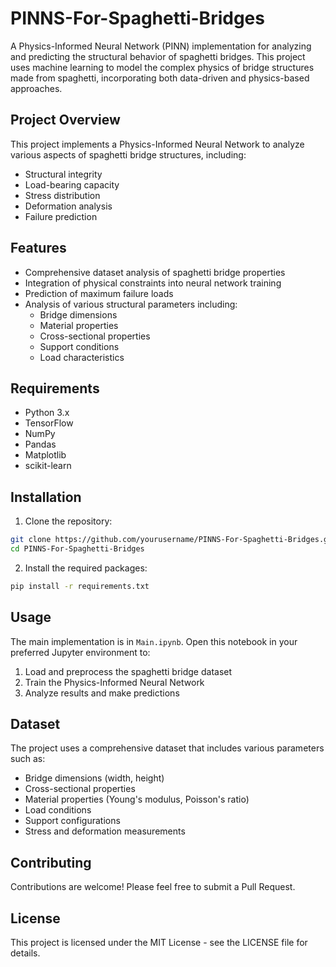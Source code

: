 # PINNS-For-Spaghetti-Bridges

A Physics-Informed Neural Network (PINN) implementation for analyzing and predicting the structural behavior of spaghetti bridges. This project uses machine learning to model the complex physics of bridge structures made from spaghetti, incorporating both data-driven and physics-based approaches.

## Project Overview

This project implements a Physics-Informed Neural Network to analyze various aspects of spaghetti bridge structures, including:
- Structural integrity
- Load-bearing capacity
- Stress distribution
- Deformation analysis
- Failure prediction

## Features

- Comprehensive dataset analysis of spaghetti bridge properties
- Integration of physical constraints into neural network training
- Prediction of maximum failure loads
- Analysis of various structural parameters including:
  - Bridge dimensions
  - Material properties
  - Cross-sectional properties
  - Support conditions
  - Load characteristics

## Requirements

- Python 3.x
- TensorFlow
- NumPy
- Pandas
- Matplotlib
- scikit-learn

## Installation

1. Clone the repository:
```bash
git clone https://github.com/yourusername/PINNS-For-Spaghetti-Bridges.git
cd PINNS-For-Spaghetti-Bridges
```

2. Install the required packages:
```bash
pip install -r requirements.txt
```

## Usage

The main implementation is in `Main.ipynb`. Open this notebook in your preferred Jupyter environment to:
1. Load and preprocess the spaghetti bridge dataset
2. Train the Physics-Informed Neural Network
3. Analyze results and make predictions

## Dataset

The project uses a comprehensive dataset that includes various parameters such as:
- Bridge dimensions (width, height)
- Cross-sectional properties
- Material properties (Young's modulus, Poisson's ratio)
- Load conditions
- Support configurations
- Stress and deformation measurements

## Contributing

Contributions are welcome! Please feel free to submit a Pull Request.

## License

This project is licensed under the MIT License - see the LICENSE file for details.
